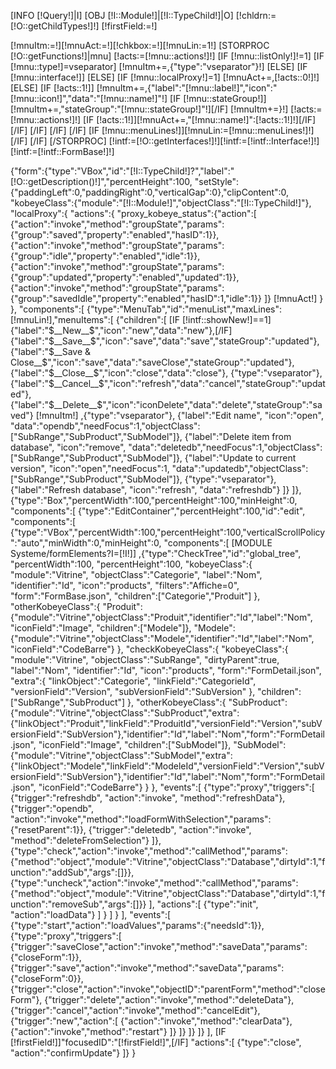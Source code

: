 [INFO [!Query!]|I]
[OBJ [!I::Module!]|[!I::TypeChild!]|O]
[!chldrn:=[!O::getChildTypes!]!]
[!firstField:=!]

[!mnuItm:=!][!mnuAct:=!][!chkbox:=!][!mnuLin:=1!]
[STORPROC [!O::getFunctions!]|mnu]
	[!acts:=[!mnu::actions!]!]
	[IF [!mnu::listOnly!]!=1]
		[IF [!mnu::type!]=vseparator]
			[!mnuItm+=,{"type":"vseparator"}!]
		[ELSE]
			[IF [!mnu::interface!]]
			[ELSE]
				[IF [!mnu::localProxy!]=1]
					[!mnuAct+=,[!acts::0!]!]
				[ELSE]
					[IF [!acts::1!]]
						[!mnuItm+=,{"label":"[!mnu::label!]","icon":"[!mnu::icon!]","data":"[!mnu::name!]"!]
						[IF [!mnu::stateGroup!]][!mnuItm+=,"stateGroup":"[!mnu::stateGroup!]"!][/IF]
						[!mnuItm+=}!]
						[!acts:=[!mnu::actions!]!]
						[IF [!acts::1!]][!mnuAct+=,"[!mnu::name!]":[!acts::1!]!][/IF]
					[/IF]
				[/IF]
			[/IF]
		[/IF]
		[IF [!mnu::menuLines!]][!mnuLin:=[!mnu::menuLines!]!][/IF]
	[/IF]
[/STORPROC]
[!intf:=[!O::getInterfaces!]!][!intf:=[!intf::Interface!]!][!intf:=[!intf::FormBase!]!]

{"form":{"type":"VBox","id":"[!I::TypeChild!]?","label":"[!O::getDescription()!]","percentHeight":100,
"setStyle":{"paddingLeft":0,"paddingRight":0,"verticalGap":0},"clipContent":0,
"kobeyeClass":{"module":"[!I::Module!]","objectClass":"[!I::TypeChild!]"},
"localProxy":{
	"actions":{
		"proxy_kobeye_status":{"action":[
			{"action":"invoke","method":"groupState","params":{"group":"saved","property":"enabled","hasID":1}},
			{"action":"invoke","method":"groupState","params":{"group":"idle","property":"enabled","idle":1}},
			{"action":"invoke","method":"groupState","params":{"group":"updated","property":"enabled","updated":1}},
			{"action":"invoke","method":"groupState","params":{"group":"savedIdle","property":"enabled","hasID":1,"idle":1}}
		]}
		[!mnuAct!]
	}
},
"components":[
	{"type":"MenuTab","id":"menuList","maxLines":[!mnuLin!],"menuItems":[
		{"children":[
			[IF [!intf::showNew!]==1]{"label":"$__New__$","icon":"new","data":"new"},[/IF]
			{"label":"$__Save__$","icon":"save","data":"save","stateGroup":"updated"},
			{"label":"$__Save & Close__$","icon":"save","data":"saveClose","stateGroup":"updated"},
			{"label":"$__Close__$","icon":"close","data":"close"},
			{"type":"vseparator"},
			{"label":"$__Cancel__$","icon":"refresh","data":"cancel","stateGroup":"updated"},
			{"label":"$__Delete__$","icon":"iconDelete","data":"delete","stateGroup":"saved"}
			[!mnuItm!]
			,{"type":"vseparator"},
			{"label":"Edit name", "icon":"open", "data":"opendb","needFocus":1,"objectClass":["SubRange","SubProduct","SubModel"]},
			{"label":"Delete item from database", "icon":"remove", "data":"deletedb","needFocus":1,"objectClass":["SubRange","SubProduct","SubModel"]},
			{"label":"Update to current version", "icon":"open","needFocus":1, "data":"updatedb","objectClass":["SubRange","SubProduct","SubModel"]},
			{"type":"vseparator"},
			{"label":"Refresh database", "icon":"refresh", "data":"refreshdb"}
		]}
	]},
	{"type":"Box","percentWidth":100,"percentHeight":100,"minHeight":0,
	"components":[
		{"type":"EditContainer","percentHeight":100,"id":"edit",
		"components":[
			{"type":"VBox","percentWidth":100,"percentHeight":100,"verticalScrollPolicy":"auto","minWidth":0,"minHeight":0,
				"components":[
					[MODULE Systeme/formElements?I=[!I!]]
					,{"type":"CheckTree","id":"global_tree", "percentWidth":100, "percentHeight":100,
						"kobeyeClass":{
							"module":"Vitrine",
							"objectClass":"Categorie",
							"label":"Nom",
							"identifier":"Id",
							"icon":"products",
							"filters":"Affiche=0",
							"form":"FormBase.json",
							"children":["Categorie","Produit"]
						},
						"otherKobeyeClass":{
							"Produit":{"module":"Vitrine","objectClass":"Produit","identifier":"Id","label":"Nom", "iconField":"Image", "children":["Modele"]},
							"Modele":{"module":"Vitrine","objectClass":"Modele","identifier":"Id","label":"Nom", "iconField":"CodeBarre"}
						},
						"checkKobeyeClass":{
							"kobeyeClass":{
								"module":"Vitrine",
								"objectClass":"SubRange",
								"dirtyParent":true,
								"label":"Nom",
								"identifier":"Id",
								"icon":"products",
								"form":"FormDetail.json",
								"extra":{
									"linkObject":"Categorie",
									"linkField":"CategorieId",
									"versionField":"Version",
									"subVersionField":"SubVersion"
								},
								"children":["SubRange","SubProduct"]
							},
							"otherKobeyeClass":{
								"SubProduct":{"module":"Vitrine","objectClass":"SubProduct","extra":{"linkObject":"Produit","linkField":"ProduitId","versionField":"Version","subVersionField":"SubVersion"},"identifier":"Id","label":"Nom","form":"FormDetail.json", "iconField":"Image", "children":["SubModel"]},
								"SubModel":{"module":"Vitrine","objectClass":"SubModel","extra":{"linkObject":"Modele","linkField":"ModeleId","versionField":"Version","subVersionField":"SubVersion"},"identifier":"Id","label":"Nom","form":"FormDetail.json", "iconField":"CodeBarre"}
							}
						},
						"events":[
							{"type":"proxy","triggers":[
								{"trigger":"refreshdb", "action":"invoke", "method":"refreshData"},
								{"trigger":"opendb", "action":"invoke","method":"loadFormWithSelection","params":{"resetParent":1}},
								{"trigger":"deletedb", "action":"invoke", "method":"deleteFromSelection"}
							]},
							{"type":"check","action":"invoke","method":"callMethod","params":{"method":"object","module":"Vitrine","objectClass":"Database","dirtyId":1,"function":"addSub","args":[]}},
							{"type":"uncheck","action":"invoke","method":"callMethod","params":{"method":"object","module":"Vitrine","objectClass":"Database","dirtyId":1,"function":"removeSub","args":[]}}
						],
						"actions":[
							{"type":"init", "action":"loadData"}
						]
					}
				]
			}
		],
		"events":[
			{"type":"start","action":"loadValues","params":{"needsId":1}},
			{"type":"proxy","triggers":[
				{"trigger":"saveClose","action":"invoke","method":"saveData","params":{"closeForm":1}},
				{"trigger":"save","action":"invoke","method":"saveData","params":{"closeForm":0}},
				{"trigger":"close","action":"invoke","objectID":"parentForm","method":"closeForm"},
				{"trigger":"delete","action":"invoke","method":"deleteData"},
				{"trigger":"cancel","action":"invoke","method":"cancelEdit"},
				{"trigger":"new","action":[
					{"action":"invoke","method":"clearData"},
					{"action":"invoke","method":"restart"}
				]}
			]}
		]}
	]}
],
[IF [!firstField!]]"focusedID":"[!firstField!]",[/IF]
"actions":[
	{"type":"close", "action":"confirmUpdate"}
]}
}


